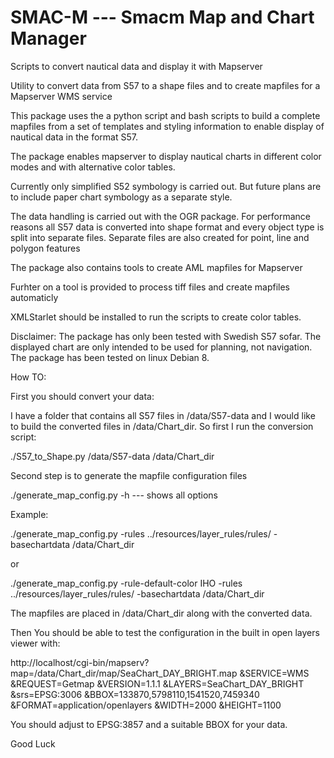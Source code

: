 # SMAC-M   --- Smacm Map and Chart Manager

Scripts to convert nautical data and display it with Mapserver

Utility to convert data from S57 to a shape files and to 
create mapfiles for a Mapserver WMS service

This package uses the a python script and bash scripts to build a
complete mapfiles from a set of templates and styling information to enable display of nautical data in the format S57.
 
The package enables mapserver to display nautical charts in different color modes and with alternative color tables.
 
Currently only simplified S52 symbology is carried out. But future plans are to include paper chart symbology as a separate style.
 
The data handling is carried out with the OGR package.  For performance reasons all S57 data is converted into shape format and every object type is split into separate files. Separate files are also created for point, line and polygon features

The package also contains tools to create AML mapfiles for Mapserver

Furhter on a tool is provided to process tiff files and create mapfiles automaticly

XMLStarlet should be installed to run the scripts to create color tables.

Disclaimer: The package has only been tested with Swedish S57 sofar.
The displayed chart are only intended to be used for planning, not navigation.
The package has been tested on linux Debian 8.

How TO:

First you should convert your data:

I have a folder that contains all S57 files in /data/S57-data
and I would like to build the converted files in /data/Chart_dir. 
So first I run the conversion script:

./S57_to_Shape.py /data/S57-data /data/Chart_dir

Second step is to generate the mapfile configuration files

./generate_map_config.py -h   ---  shows all options

Example:

./generate_map_config.py -rules ../resources/layer_rules/rules/ -basechartdata /data/Chart_dir

or 

./generate_map_config.py  -rule-default-color IHO -rules ../resources/layer_rules/rules/ -basechartdata /data/Chart_dir

The mapfiles are placed in /data/Chart_dir along with the converted data.

Then You should be able to test the configuration in the built in open layers viewer with:

http://localhost/cgi-bin/mapserv?map=/data/Chart_dir/map/SeaChart_DAY_BRIGHT.map
&SERVICE=WMS
&REQUEST=Getmap
&VERSION=1.1.1
&LAYERS=SeaChart_DAY_BRIGHT
&srs=EPSG:3006
&BBOX=133870,5798110,1541520,7459340
&FORMAT=application/openlayers
&WIDTH=2000
&HEIGHT=1100

You should adjust to EPSG:3857 and a suitable BBOX for your data.

Good Luck

